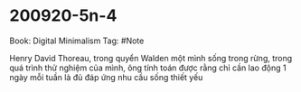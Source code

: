 # 200920-5n-4

Book: Digital Minimalism
Tag: #Note

Henry David Thoreau, trong quyển Walden một mình sống trong rừng, trong quá trình thử nghiệm của mình, ông tính toán được rằng chỉ cần lao động 1 ngày mỗi tuần là đủ đáp ứng nhu cầu sống thiết yếu
